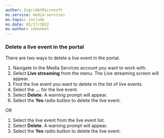 ```yaml
---
author: IngridAtMicrosoft
ms.service: media-services 
ms.topic: include
ms.date: 03/17/2022
ms.author: inhenkel
---
```


### Delete a live event in the portal

There are two ways to delete a live event in the portal.

1. Navigate to the Media Services account you want to work with.
1. Select **Live streaming** from the menu. The Live streaming screen will appear.
1. Find the live event you want to delete in the list of live events.
1. Select the **...** for the live event.
1. Select **Delete**. A warning prompt will appear.
1. Select the **Yes** radio button to delete the live event.

OR

1. Select the live event from the live event list.
1. Select **Delete**. A warning prompt will appear.
1. Select the **Yes** radio button to delete the live event.

